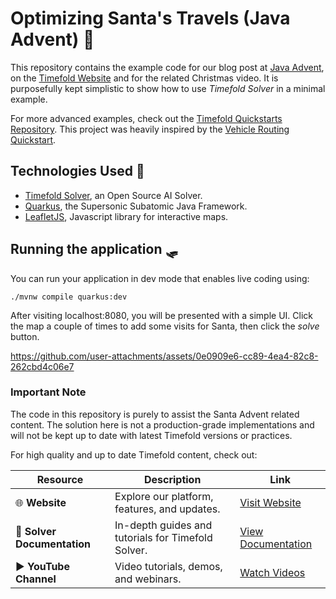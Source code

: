 # Optimizing Santa's Travels (Java Advent) 🎅

This repository contains the example code for our blog post at [Java Advent](https://www.javaadvent.com/), on the [Timefold Website](https://timefold.ai) and for the related Christmas video.
It is purposefully kept simplistic to show how to use *Timefold Solver* in a minimal example.



For more advanced examples, check out the [Timefold Quickstarts Repository](https://github.com/TimefoldAI/timefold-quickstarts).
This project was heavily inspired by the [Vehicle Routing Quickstart](https://github.com/TimefoldAI/timefold-quickstarts/tree/stable/java/vehicle-routing).

## Technologies Used 🎄

- [Timefold Solver](https://docs.timefold.ai/timefold-solver/latest/introduction), an Open Source AI Solver.
- [Quarkus](https://quarkus.io/), the Supersonic Subatomic Java Framework.
- [LeafletJS](https://leafletjs.com/), Javascript library for interactive maps.

## Running the application 🛷
You can run your application in dev mode that enables live coding using:

```shell script
./mvnw compile quarkus:dev
```

After visiting localhost:8080, you will be presented with a simple UI.
Click the map a couple of times to add some visits for Santa, then click the _solve_ button.

https://github.com/user-attachments/assets/0e0909e6-cc89-4ea4-82c8-262cbd4c06e7


### Important Note
The code in this repository is purely to assist the Santa Advent related content.
The solution here is not a production-grade implementations and will not be kept up to date with latest Timefold versions or practices.

For high quality and up to date Timefold content, check out:

| Resource                    | Description                                        | Link                                                                               |
|-----------------------------|----------------------------------------------------|------------------------------------------------------------------------------------|
| 🌐 **Website**              | Explore our platform, features, and updates.       | [Visit Website](https://timefold.ai/)                                              |
| 📖 **Solver Documentation** | In-depth guides and tutorials for Timefold Solver. | [View Documentation](https://docs.timefold.ai/timefold-solver/latest/introduction) |
| ▶️ **YouTube Channel**      | Video tutorials, demos, and webinars.              | [Watch Videos](https://www.youtube.com/@timefold)                                  |






